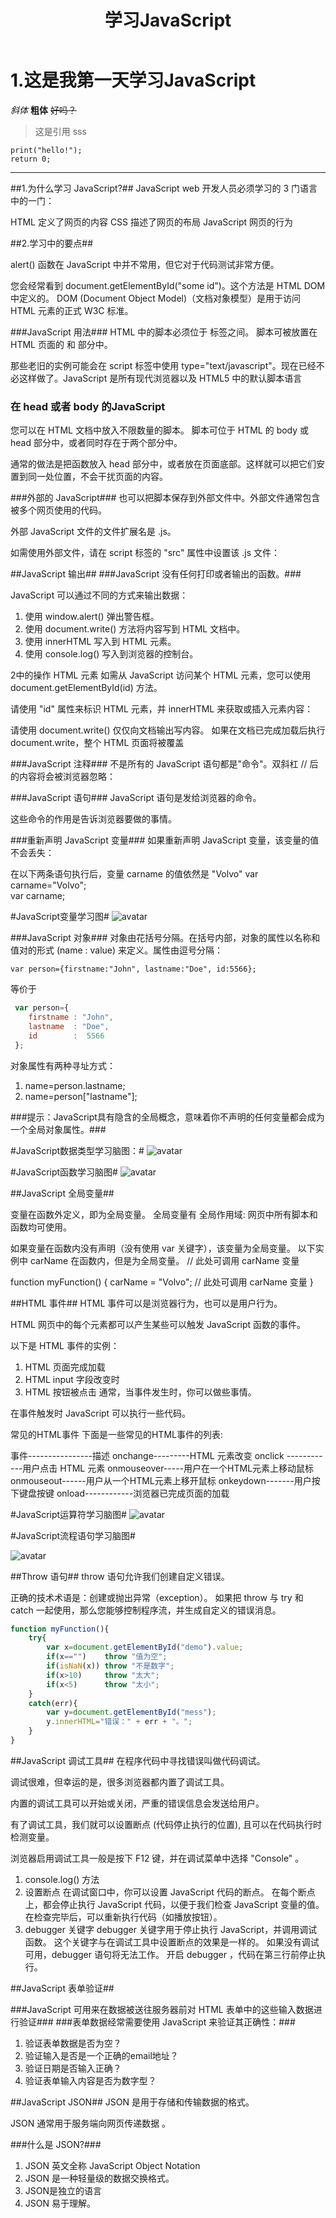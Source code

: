 ﻿---
title: 学习JavaScript
tags: javascript 
---


# 1.这是我第一天学习JavaScript #

*斜体*
**粗体**
~~好吗？~~
>这是引用
sss


```
print("hello!");
return 0;
```

***

##1.为什么学习 JavaScript?##
JavaScript web 开发人员必须学习的 3 门语言中的一门：

HTML 定义了网页的内容
CSS 描述了网页的布局
JavaScript 网页的行为

##2.学习中的要点##




alert() 函数在 JavaScript 中并不常用，但它对于代码测试非常方便。

您会经常看到 document.getElementById("some id")。这个方法是 HTML DOM 中定义的。
DOM (Document Object Model)（文档对象模型）是用于访问 HTML 元素的正式 W3C 标准。



###JavaScript 用法###
HTML 中的脚本必须位于 <script> 与 </script> 标签之间。
脚本可被放置在 HTML 页面的 <body> 和 <head> 部分中。



那些老旧的实例可能会在 script 标签中使用 type="text/javascript"。现在已经不必这样做了。JavaScript 是所有现代浏览器以及 HTML5 中的默认脚本语言

### 在 head 或者 body 的JavaScript ###
您可以在 HTML 文档中放入不限数量的脚本。
脚本可位于 HTML 的 body 或 head 部分中，或者同时存在于两个部分中。

通常的做法是把函数放入 head 部分中，或者放在页面底部。这样就可以把它们安置到同一处位置，不会干扰页面的内容。

###外部的 JavaScript###
也可以把脚本保存到外部文件中。外部文件通常包含被多个网页使用的代码。

外部 JavaScript 文件的文件扩展名是 .js。

如需使用外部文件，请在 script 标签的 "src" 属性中设置该 .js 文件：

##JavaScript 输出##
###JavaScript 没有任何打印或者输出的函数。###

JavaScript 可以通过不同的方式来输出数据：

1. 使用 window.alert() 弹出警告框。
2. 使用 document.write() 方法将内容写到 HTML 文档中。
3. 使用 innerHTML 写入到 HTML 元素。
4. 使用 console.log() 写入到浏览器的控制台。

2中的操作 HTML 元素
如需从 JavaScript 访问某个 HTML 元素，您可以使用 document.getElementById(id) 方法。

请使用 "id" 属性来标识 HTML 元素，并 innerHTML 来获取或插入元素内容：


请使用 document.write() 仅仅向文档输出写内容。
如果在文档已完成加载后执行 document.write，整个 HTML 页面将被覆盖

###JavaScript 注释###
不是所有的 JavaScript 语句都是"命令"。双斜杠 // 后的内容将会被浏览器忽略：

###JavaScript 语句###
JavaScript 语句是发给浏览器的命令。

这些命令的作用是告诉浏览器要做的事情。

###重新声明 JavaScript 变量###
如果重新声明 JavaScript 变量，该变量的值不会丢失：

在以下两条语句执行后，变量 carname 的值依然是 "Volvo"
var carname="Volvo";        
var carname;

#JavaScript变量学习图#
![avatar](https://7n.w3cschool.cn/attachments/image/20160809/1470709822216279.gif)

###JavaScript 对象###
对象由花括号分隔。在括号内部，对象的属性以名称和值对的形式 (name : value) 来定义。属性由逗号分隔：

    var person={firstname:"John", lastname:"Doe", id:5566};
 等价于
```javascript
 var person={
    firstname : "John",
    lastname  : "Doe",
    id        :  5566
 };
```

对象属性有两种寻址方式：
1. name=person.lastname;
2. name=person["lastname"];

###提示：JavaScript具有隐含的全局概念，意味着你不声明的任何变量都会成为一个全局对象属性。###

#JavaScript数据类型学习脑图：#
![avatar](https://7n.w3cschool.cn/attachments/image/20160809/1470710140220491.gif)


#JavaScript函数学习脑图#
![avatar](https://7n.w3cschool.cn/attachments/image/20160809/1470709911288582.gif)




##JavaScript 全局变量##

变量在函数外定义，即为全局变量。
全局变量有 全局作用域: 网页中所有脚本和函数均可使用。

如果变量在函数内没有声明（没有使用 var 关键字），该变量为全局变量。
以下实例中 carName 在函数内，但是为全局变量。
// 此处可调用 carName 变量 

function myFunction() { 
    carName = "Volvo"; 
    // 此处可调用 carName 变量 
}

##HTML 事件##
HTML 事件可以是浏览器行为，也可以是用户行为。

HTML 网页中的每个元素都可以产生某些可以触发 JavaScript 函数的事件。

以下是 HTML 事件的实例：

1. HTML 页面完成加载
2. HTML input 字段改变时
3. HTML 按钮被点击
通常，当事件发生时，你可以做些事情。

在事件触发时 JavaScript 可以执行一些代码。


常见的HTML事件
下面是一些常见的HTML事件的列表:

事件----------------描述
onchange---------HTML 元素改变
onclick	------------用户点击 HTML 元素
onmouseover-----用户在一个HTML元素上移动鼠标
onmouseout------用户从一个HTML元素上移开鼠标
onkeydown-------用户按下键盘按键
onload------------浏览器已完成页面的加载

#JavaScript运算符学习脑图#
![avatar](https://7n.w3cschool.cn/attachments/image/20170921/1505989160659350.gif)


#JavaScript流程语句学习脑图#

![avatar](https://7n.w3cschool.cn/attachments/image/20160809/1470710031660821.gif)

##Throw 语句##
throw 语句允许我们创建自定义错误。

正确的技术术语是：创建或抛出异常（exception）。
如果把 throw 与 try 和 catch 一起使用，那么您能够控制程序流，并生成自定义的错误消息。

```javascript
function myFunction(){
	try{ 
		var x=document.getElementById("demo").value;
		if(x=="")    throw "值为空";
		if(isNaN(x)) throw "不是数字";
		if(x>10)     throw "太大";
		if(x<5)      throw "太小";
	}
	catch(err){
		var y=document.getElementById("mess");
		y.innerHTML="错误：" + err + "。";
	}
}
```

##JavaScript 调试工具##
在程序代码中寻找错误叫做代码调试。

调试很难，但幸运的是，很多浏览器都内置了调试工具。

内置的调试工具可以开始或关闭，严重的错误信息会发送给用户。

有了调试工具，我们就可以设置断点 (代码停止执行的位置), 且可以在代码执行时检测变量。

浏览器启用调试工具一般是按下 F12 键，并在调试菜单中选择 "Console" 。

1. console.log() 方法
2. 设置断点
在调试窗口中，你可以设置 JavaScript 代码的断点。
在每个断点上，都会停止执行 JavaScript 代码，以便于我们检查 JavaScript 变量的值。
在检查完毕后，可以重新执行代码（如播放按钮）。
3. debugger 关键字
debugger 关键字用于停止执行 JavaScript，并调用调试函数。
这个关键字与在调试工具中设置断点的效果是一样的。
如果没有调试可用，debugger 语句将无法工作。
开启 debugger ，代码在第三行前停止执行。

##JavaScript 表单验证##

###JavaScript 可用来在数据被送往服务器前对 HTML 表单中的这些输入数据进行验证###
###表单数据经常需要使用 JavaScript 来验证其正确性：###

1. 验证表单数据是否为空？
2. 验证输入是否是一个正确的email地址？
3. 验证日期是否输入正确？
4. 验证表单输入内容是否为数字型？



##JavaScript JSON##
JSON 是用于存储和传输数据的格式。

JSON 通常用于服务端向网页传递数据 。

###什么是 JSON?###
1. JSON 英文全称 JavaScript Object Notation
2. JSON 是一种轻量级的数据交换格式。
3. JSON是独立的语言 
4. JSON 易于理解。








